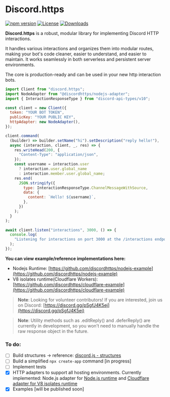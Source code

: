 # Discord.https

[![npm version](https://img.shields.io/npm/v/discord.https.svg)](https://www.npmjs.com/package/discord.https)
[![License](https://img.shields.io/npm/l/discord.https.svg)](LICENSE)
[![Downloads](https://img.shields.io/npm/dm/discord.https.svg)](https://www.npmjs.com/package/discord.https)

**Discord.https** is a robust, modular library for implementing Discord HTTP interactions.

It handles various interactions and organizes them into modular routes, making your bot's code cleaner, easier to understand, and easier to maintain. It works seamlessly in both serverless and persistent server environments.

The core is production-ready and can be used in your new http interaction bots.

```js
import Client from "discord.https";
import NodeAdapter from "@discordhttps/nodejs-adapter";
import { InteractionResponseType } from "discord-api-types/v10";

const client = new Client({
  token: "YOUR BOT TOKEN",
  publicKey: "YOUR PUBLIC KEY",
  httpAdapter: new NodeAdapter(),
});

client.command(
  (builder) => builder.setName("hi").setDescription("reply hello!"),
  async (interaction, client, _, res) => {
    res.writeHead(200, {
      "Content-Type": "application/json",
    });
    const username = interaction.user
      ? interaction.user.global_name
      : interaction.member.user.global_name;
    res.end(
      JSON.stringify({
        type: InteractionResponseType.ChannelMessageWithSource,
        data: {
          content: `Hello! ${username}`,
        },
      })
    );
  }
);

await client.listen("interactions", 3000, () => {
  console.log(
    "Listening for interactions on port 3000 at the /interactions endpoint"
  );
});
```

**You can view example/reference implementations here:**

- Nodejs Runtime: [https://github.com/discordhttps/nodejs-example](https://github.com/discordhttps/nodejs-example)
- V8 isolates runtime(Cloudflare Workers): [https://github.com/discordhttps/cloudflare-example](https://github.com/discordhttps/cloudflare-example)

> **Note**: Looking for volunteer contributors! If you are interested, join us on Discord: [https://discord.gg/pSgfJ4K5ej](https://discord.gg/pSgfJ4K5ej)

> **Note**: Utility methods such as <interaction>.editReply() and <interaction>.deferReply() are currently in development, so you won’t need to manually handle the raw response object in the future.

### To do:

- [ ] Build structures → reference: [discord.js - structures](https://github.com/discordjs/discord.js/tree/main/packages/discord.js/src/structures)
- [ ] Build a simplified `npx create-app` command [in progress]
- [ ] Implement tests
- [x] HTTP adapters to support all hosting environments. Currently implemented: Node.js adapter for [Node.js runtime](https://github.com/discord-http/nodejs-adapter) and [Cloudflare adapter for V8 isolates runtime](https://github.com/discord-http/cloudflare-adapter)
- [x] Examples [will be published soon]
